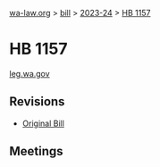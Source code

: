 [wa-law.org](/) > [bill](/bill/) > [2023-24](/bill/2023-24/) > [HB 1157](/bill/2023-24/hb/1157/)

# HB 1157
[leg.wa.gov](https://app.leg.wa.gov/billsummary?BillNumber=1157&Year=2023&Initiative=false)

## Revisions
* [Original Bill](1/)

## Meetings